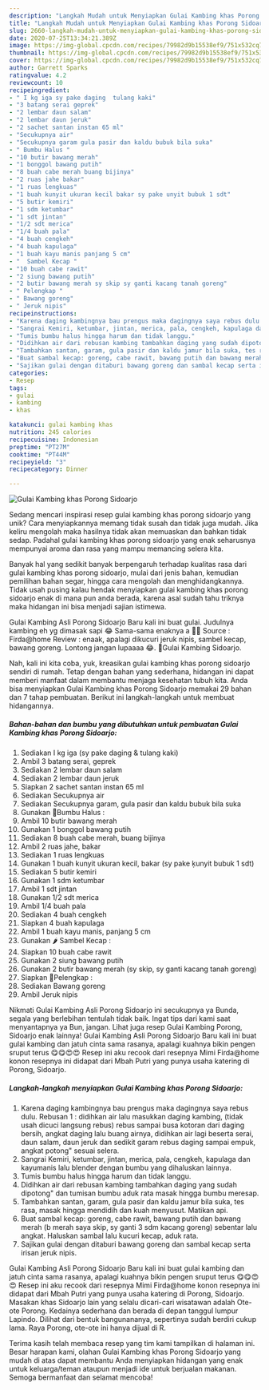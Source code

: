 ```yaml
---
description: "Langkah Mudah untuk Menyiapkan Gulai Kambing khas Porong Sidoarjo, Enak Banget"
title: "Langkah Mudah untuk Menyiapkan Gulai Kambing khas Porong Sidoarjo, Enak Banget"
slug: 2660-langkah-mudah-untuk-menyiapkan-gulai-kambing-khas-porong-sidoarjo-enak-banget
date: 2020-07-25T13:34:21.389Z
image: https://img-global.cpcdn.com/recipes/79982d9b15538ef9/751x532cq70/gulai-kambing-khas-porong-sidoarjo-foto-resep-utama.jpg
thumbnail: https://img-global.cpcdn.com/recipes/79982d9b15538ef9/751x532cq70/gulai-kambing-khas-porong-sidoarjo-foto-resep-utama.jpg
cover: https://img-global.cpcdn.com/recipes/79982d9b15538ef9/751x532cq70/gulai-kambing-khas-porong-sidoarjo-foto-resep-utama.jpg
author: Garrett Sparks
ratingvalue: 4.2
reviewcount: 10
recipeingredient:
- " I kg iga sy pake daging  tulang kaki"
- "3 batang serai geprek"
- "2 lembar daun salam"
- "2 lembar daun jeruk"
- "2 sachet santan instan 65 ml"
- "Secukupnya air"
- "Secukupnya garam gula pasir dan kaldu bubuk bila suka"
- " Bumbu Halus "
- "10 butir bawang merah"
- "1 bonggol bawang putih"
- "8 buah cabe merah buang bijinya"
- "2 ruas jahe bakar"
- "1 ruas lengkuas"
- "1 buah kunyit ukuran kecil bakar sy pake unyit bubuk 1 sdt"
- "5 butir kemiri"
- "1 sdm ketumbar"
- "1 sdt jintan"
- "1/2 sdt merica"
- "1/4 buah pala"
- "4 buah cengkeh"
- "4 buah kapulaga"
- "1 buah kayu manis panjang 5 cm"
- "  Sambel Kecap "
- "10 buah cabe rawit"
- "2 siung bawang putih"
- "2 butir bawang merah sy skip sy ganti kacang tanah goreng"
- " Pelengkap "
- " Bawang goreng"
- " Jeruk nipis"
recipeinstructions:
- "Karena daging kambingnya bau prengus maka dagingnya saya rebus dulu. Rebusan 1 : didihkan air lalu masukkan daging kambing, (tidak usah dicuci langsung rebus) rebus sampai busa kotoran dari daging bersih, angkat daging lalu buang airnya, didihkan air lagi beserta serai, daun salam, daun jeruk dan sedikit garam rebus daging sampai empuk, angkat potong&#34; sesuai selera."
- "Sangrai Kemiri, ketumbar, jintan, merica, pala, cengkeh, kapulaga dan kayumanis lalu blender dengan bumbu yang dihaluskan lainnya."
- "Tumis bumbu halus hingga harum dan tidak langgu."
- "Didihkan air dari rebusan kambing tambahkan daging yang sudah dipotong&#34; dan tumisan bumbu aduk rata masak hingga bumbu meresap."
- "Tambahkan santan, garam, gula pasir dan kaldu jamur bila suka, tes rasa, masak hingga mendidih dan kuah menyusut. Matikan api."
- "Buat sambal kecap: goreng, cabe rawit, bawang putih dan bawang merah (b merah saya skip, sy ganti 3 sdm kacang goreng) sebentar lalu angkat. Haluskan sambal lalu kucuri kecap, aduk rata."
- "Sajikan gulai dengan ditaburi bawang goreng dan sambal kecap serta irisan jeruk nipis."
categories:
- Resep
tags:
- gulai
- kambing
- khas

katakunci: gulai kambing khas 
nutrition: 245 calories
recipecuisine: Indonesian
preptime: "PT27M"
cooktime: "PT44M"
recipeyield: "3"
recipecategory: Dinner

---
```



![Gulai Kambing khas Porong Sidoarjo](https://img-global.cpcdn.com/recipes/79982d9b15538ef9/751x532cq70/gulai-kambing-khas-porong-sidoarjo-foto-resep-utama.jpg)

Sedang mencari inspirasi resep gulai kambing khas porong sidoarjo yang unik? Cara menyiapkannya memang tidak susah dan tidak juga mudah. Jika keliru mengolah maka hasilnya tidak akan memuaskan dan bahkan tidak sedap. Padahal gulai kambing khas porong sidoarjo yang enak seharusnya mempunyai aroma dan rasa yang mampu memancing selera kita.

Banyak hal yang sedikit banyak berpengaruh terhadap kualitas rasa dari gulai kambing khas porong sidoarjo, mulai dari jenis bahan, kemudian pemilihan bahan segar, hingga cara mengolah dan menghidangkannya. Tidak usah pusing kalau hendak menyiapkan gulai kambing khas porong sidoarjo enak di mana pun anda berada, karena asal sudah tahu triknya maka hidangan ini bisa menjadi sajian istimewa.

Gulai Kambing Asli Porong Sidoarjo Baru kali ini buat gulai. Judulnya kambing eh yg dimasak sapi 😂 Sama-sama enaknya a 🙏🏼 Source : Firda@home Review : enaak, apalagi dikucuri jeruk nipis, sambel kecap, bawang goreng. Lontong jangan lupaaaa 😂. 🐐Gulai Kambing Sidoarjo.


Nah, kali ini kita coba, yuk, kreasikan gulai kambing khas porong sidoarjo sendiri di rumah. Tetap dengan bahan yang sederhana, hidangan ini dapat memberi manfaat dalam membantu menjaga kesehatan tubuh kita. Anda bisa menyiapkan Gulai Kambing khas Porong Sidoarjo memakai 29 bahan dan 7 tahap pembuatan. Berikut ini langkah-langkah untuk membuat hidangannya.

<!--inarticleads1-->

##### Bahan-bahan dan bumbu yang dibutuhkan untuk pembuatan Gulai Kambing khas Porong Sidoarjo:

1. Sediakan  I kg iga (sy pake daging &amp; tulang kaki)
1. Ambil 3 batang serai, geprek
1. Sediakan 2 lembar daun salam
1. Sediakan 2 lembar daun jeruk
1. Siapkan 2 sachet santan instan 65 ml
1. Sediakan Secukupnya air
1. Sediakan Secukupnya garam, gula pasir dan kaldu bubuk bila suka
1. Gunakan  🍃Bumbu Halus :
1. Ambil 10 butir bawang merah
1. Gunakan 1 bonggol bawang putih
1. Sediakan 8 buah cabe merah, buang bijinya
1. Ambil 2 ruas jahe, bakar
1. Sediakan 1 ruas lengkuas
1. Gunakan 1 buah kunyit ukuran kecil, bakar (sy pake ķunyit bubuk 1 sdt)
1. Sediakan 5 butir kemiri
1. Gunakan 1 sdm ketumbar
1. Ambil 1 sdt jintan
1. Gunakan 1/2 sdt merica
1. Ambil 1/4 buah pala
1. Sediakan 4 buah cengkeh
1. Siapkan 4 buah kapulaga
1. Ambil 1 buah kayu manis, panjang 5 cm
1. Gunakan  🌶 Sambel Kecap :
1. Siapkan 10 buah cabe rawit
1. Gunakan 2 siung bawang putih
1. Gunakan 2 butir bawang merah (sy skip, sy ganti kacang tanah goreng)
1. Siapkan  🧄Pelengkap :
1. Sediakan  Bawang goreng
1. Ambil  Jeruk nipis


Nikmati Gulai Kambing Asli Porong Sidoarjo ini secukupnya ya Bunda, segala yang berlebihan tentulah tidak baik. Ingat tips dari kami saat menyantapnya ya Bun, jangan. Lihat juga resep Gulai Kambing Porong, Sidoarjo enak lainnya! Gulai Kambing Asli Porong Sidoarjo Baru kali ini buat gulai kambing dan jatuh cinta sama rasanya, apalagi kuahnya bikin pengen sruput terus 😋😋😍😍 Resep ini aku recook dari resepnya Mimi Firda@home konon resepnya ini didapat dari Mbah Putri yang punya usaha katering di Porong, Sidoarjo. 

<!--inarticleads2-->

##### Langkah-langkah menyiapkan Gulai Kambing khas Porong Sidoarjo:

1. Karena daging kambingnya bau prengus maka dagingnya saya rebus dulu. Rebusan 1 : didihkan air lalu masukkan daging kambing, (tidak usah dicuci langsung rebus) rebus sampai busa kotoran dari daging bersih, angkat daging lalu buang airnya, didihkan air lagi beserta serai, daun salam, daun jeruk dan sedikit garam rebus daging sampai empuk, angkat potong&#34; sesuai selera.
1. Sangrai Kemiri, ketumbar, jintan, merica, pala, cengkeh, kapulaga dan kayumanis lalu blender dengan bumbu yang dihaluskan lainnya.
1. Tumis bumbu halus hingga harum dan tidak langgu.
1. Didihkan air dari rebusan kambing tambahkan daging yang sudah dipotong&#34; dan tumisan bumbu aduk rata masak hingga bumbu meresap.
1. Tambahkan santan, garam, gula pasir dan kaldu jamur bila suka, tes rasa, masak hingga mendidih dan kuah menyusut. Matikan api.
1. Buat sambal kecap: goreng, cabe rawit, bawang putih dan bawang merah (b merah saya skip, sy ganti 3 sdm kacang goreng) sebentar lalu angkat. Haluskan sambal lalu kucuri kecap, aduk rata.
1. Sajikan gulai dengan ditaburi bawang goreng dan sambal kecap serta irisan jeruk nipis.


Gulai Kambing Asli Porong Sidoarjo Baru kali ini buat gulai kambing dan jatuh cinta sama rasanya, apalagi kuahnya bikin pengen sruput terus 😋😋😍😍 Resep ini aku recook dari resepnya Mimi Firda@home konon resepnya ini didapat dari Mbah Putri yang punya usaha katering di Porong, Sidoarjo. Masakan khas Sidoarjo lain yang selalu dicari-cari wisatawan adalah Ote-ote Porong. Kedainya sederhana dan berada di depan tanggul lumpur Lapindo. Dilihat dari bentuk bangunananya, sepertinya sudah berdiri cukup lama. Raya Porong, ote-ote ini hanya dijual di R. 

Terima kasih telah membaca resep yang tim kami tampilkan di halaman ini. Besar harapan kami, olahan Gulai Kambing khas Porong Sidoarjo yang mudah di atas dapat membantu Anda menyiapkan hidangan yang enak untuk keluarga/teman ataupun menjadi ide untuk berjualan makanan. Semoga bermanfaat dan selamat mencoba!
